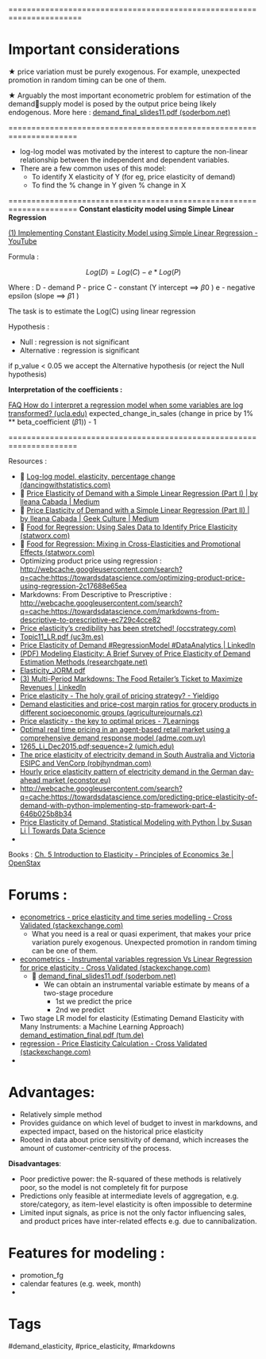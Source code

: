 ======================================================================
# Important considerations

★ price variation must be purely exogenous. For example, unexpected promotion in random timing can be one of them.

★ Arguably the most important econometric problem for estimation of the demandsupply model is posed by the output price being likely endogenous. More here : [demand_final_slides11.pdf (soderbom.net)](http://www.soderbom.net/demand_final_slides11.pdf)

=====================================================================

- log-log model was motivated by the interest to capture the non-linear relationship between the independent and dependent variables.
- There are a few common uses of this model:
	- To identify X elasticity of Y (for eg, price elasticity of demand)
	- To find the % change in Y given % change in X


=====================================================================
**Constant elasticity model using Simple Linear Regression**

[(1) Implementing Constant Elasticity Model using Simple Linear Regression - YouTube](https://www.youtube.com/watch?v=s8fqKYRp3_8)

Formula : 

$$Log (D) = Log (C) - e * Log (P)$$

Where :
D - demand
P - price
C - constant (Y intercept ==> $\beta0$ )
e - negative epsilon (slope ==> $\beta1$ )

The task is to estimate the Log(C) using linear regression

Hypothesis :

- Null : regression is not significant
- Alternative : regression is significant

if p_value < 0.05 we accept the Alternative hypothesis (or reject the Null hypothesis)

**Interpretation of the coefficients :**

[FAQ How do I interpret a regression model when some variables are log transformed? (ucla.edu)](https://stats.oarc.ucla.edu/other/mult-pkg/faq/general/faqhow-do-i-interpret-a-regression-model-when-some-variables-are-log-transformed/)
expected_change_in_sales (change in price by 1% ** beta_coefficient ($\beta1$)) - 1

=====================================================================




Resources : 
- 🍎 [Log-log model, elasticity, percentage change (dancingwithstatistics.com)](https://www.dancingwithstatistics.com/statistics/log-log-model%2C-elasticity%2C-percentage-change)
- 🍎 [Price Elasticity of Demand with a Simple Linear Regression (Part I) | by Ileana Cabada | Medium](https://ileanacabada.medium.com/price-elasticity-of-demand-using-linear-regression-in-python-part-1-a28c844c1656)
- 🍎 [Price Elasticity of Demand with a Simple Linear Regression (Part II) | by Ileana Cabada | Geek Culture | Medium](https://medium.com/geekculture/price-elasticity-of-demand-using-linear-regression-in-python-part-2-8adb654328e7)
- 🍎 [Food for Regression: Using Sales Data to Identify Price Elasticity (statworx.com)](https://www.statworx.com/en/content-hub/blog/food-for-regression-using-sales-data-to-identify-price-elasticity/)
- 🍎 [Food for Regression: Mixing in Cross-Elasticities and Promotional Effects (statworx.com)](https://www.statworx.com/en/content-hub/blog/food-for-regression-mixing-in-cross-elasticities-and-promotional-effects/)
- Optimizing product price using regression : http://webcache.googleusercontent.com/search?q=cache:https://towardsdatascience.com/optimizing-product-price-using-regression-2c17688e65ea
- Markdowns: From Descriptive to Prescriptive : http://webcache.googleusercontent.com/search?q=cache:https://towardsdatascience.com/markdowns-from-descriptive-to-prescriptive-ec729c4cce82
- [Price elasticity’s credibility has been stretched! (occstrategy.com)](https://www.occstrategy.com/usa/our-insights/insight/id/3336/price-elasticitys-credibility-has-been-stretched)
- [Topic11_LR.pdf (uc3m.es)](https://www.eco.uc3m.es/docencia/EconomiaAplicada/materiales/Topic11_LR.pdf)
- [Price Elasticity of Demand #RegressionModel #DataAnalytics | LinkedIn](https://www.linkedin.com/pulse/price-elasticity-demand-regressionmodel-dataanalytics-rohan-shetty/)
- [(PDF) Modeling Elasticity: A Brief Survey of Price Elasticity of Demand Estimation Methods (researchgate.net)](https://www.researchgate.net/publication/344075440_Modeling_Elasticity_A_Brief_Survey_of_Price_Elasticity_of_Demand_Estimation_Methods)
- [Elasticity_JORM.pdf](file:///Users/syol07091/Downloads/Elasticity_JORM.pdf)
- [(3) Multi-Period Markdowns: The Food Retailer’s Ticket to Maximize Revenues | LinkedIn](https://www.linkedin.com/pulse/multi-period-markdowns-food-retailers-ticket-maximize-oded-omer/)
- [Price elasticity - The holy grail of pricing strategy? - Yieldigo](https://www.yieldigo.com/price-elasticity-the-holy-grail-of-pricing-strategy/)
- [Demand elasticities and price-cost margin ratios for grocery products in different socioeconomic groups (agriculturejournals.cz)](https://www.agriculturejournals.cz/pdfs/age/2006/05/04.pdf)
- [Price elasticity - the key to optimal prices - 7Learnings](https://7learnings.com/blog/price-elasticity/)
- [Optimal real time pricing in an agent-based retail market using a comprehensive demand response model (adme.com.uy)](https://adme.com.uy/db-docs/Docs_secciones/nid_150/DR_p006_OptimalRealTimePricing_AgentBasedRetailMarket.pdf)
- [1265_Li_Dec2015.pdf;sequence=2 (umich.edu)](https://deepblue.lib.umich.edu/bitstream/handle/2027.42/116278/1265_Li_Dec2015.pdf;sequence=2)
- [The price elasticity of electricity demand in South Australia and Victoria ESIPC and VenCorp (robjhyndman.com)](https://robjhyndman.com/papers/Elasticity2010.pdf)
- [Hourly price elasticity pattern of electricity demand in the German day-ahead market (econstor.eu)](https://www.econstor.eu/bitstream/10419/144865/1/865176043.pdf)
- http://webcache.googleusercontent.com/search?q=cache:https://towardsdatascience.com/predicting-price-elasticity-of-demand-with-python-implementing-stp-framework-part-4-646b025b8b34
- [Price Elasticity of Demand, Statistical Modeling with Python | by Susan Li | Towards Data Science](https://towardsdatascience.com/calculating-price-elasticity-of-demand-statistical-modeling-with-python-6adb2fa7824d)
- 

Books :
[Ch. 5 Introduction to Elasticity - Principles of Economics 3e | OpenStax](https://openstax.org/books/principles-economics-3e/pages/5-introduction-to-elasticity)

# Forums :
- [econometrics - price elasticity and time series modelling - Cross Validated (stackexchange.com)](https://stats.stackexchange.com/questions/260112/price-elasticity-and-time-series-modelling)
	- What you need is a real or quasi experiment, that makes your price variation purely exogenous. Unexpected promotion in random timing can be one of them.
- [econometrics - Instrumental variables regression Vs Linear Regression for price elasticity - Cross Validated (stackexchange.com)](https://stats.stackexchange.com/questions/197838/instrumental-variables-regression-vs-linear-regression-for-price-elasticity)
	- 🍎 [demand_final_slides11.pdf (soderbom.net)](http://www.soderbom.net/demand_final_slides11.pdf)
		- We can obtain an instrumental variable estimate by means of a two-stage procedure
			- 1st we predict the price
			- 2nd we predict
- Two stage LR model for elasticity (Estimating Demand Elasticity with Many Instruments: a Machine Learning Approach) [demand_estimation_final.pdf (tum.de)](https://www.ep.mgt.tum.de/fileadmin/w00cgd/cem/Publikationen/demand_estimation_final.pdf)
- [regression - Price Elasticity Calculation - Cross Validated (stackexchange.com)](https://stats.stackexchange.com/questions/207949/price-elasticity-calculation)
- 

# **Advantages**:

- Relatively simple method
- Provides guidance on which level of budget to invest in markdowns, and expected impact, based on the historical price elasticity
- Rooted in data about price sensitivity of demand, which increases the amount of customer-centricity of the process.

**Disadvantages**:

- Poor predictive power: the R-squared of these methods is relatively poor, so the model is not completely fit for purpose
- Predictions only feasible at intermediate levels of aggregation, e.g. store/category, as item-level elasticity is often impossible to determine
- Limited input signals, as price is not the only factor influencing sales, and product prices have inter-related effects e.g. due to cannibalization.
# Features for modeling :
- promotion_fg
- calendar features (e.g. week, month)
- 


# Tags
#demand_elasticity, #price_elasticity, #markdowns